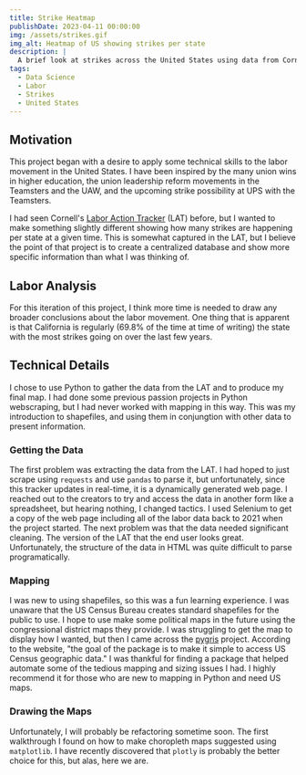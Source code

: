 ```yaml
---
title: Strike Heatmap
publishDate: 2023-04-11 00:00:00
img: /assets/strikes.gif
img_alt: Heatmap of US showing strikes per state
description: |
  A brief look at strikes across the United States using data from Cornell University's ILR Labor Action Tracker. 
tags:
  - Data Science
  - Labor
  - Strikes
  - United States
---
```


## Motivation

This project began with a desire to apply some technical skills to the labor movement in the United States. I have been inspired by the many union wins in higher education, the union leadership reform movements in the Teamsters and the UAW, and the upcoming strike possibility at UPS with the Teamsters. 

I had seen Cornell's [Labor Action Tracker](https://striketracker.ilr.cornell.edu/) (LAT) before, but I wanted to make something slightly different showing how many strikes are happening per state at a given time. This is somewhat captured in the LAT, but I believe the point of that project is to create a centralized database and show more specific information than what I was thinking of. 

## Labor Analysis

For this iteration of this project, I think more time is needed to draw any broader conclusions about the labor movement. One thing that is apparent is that California is regularly (69.8% of the time at time of writing) the state with the most strikes going on over the last few years. 

## Technical Details

I chose to use Python to gather the data from the LAT and to produce my final map. I had done some previous passion projects in Python webscraping, but I had never worked with mapping in this way. This was my introduction to shapefiles, and using them in conjungtion with other data to present information. 

### Getting the Data

The first problem was extracting the data from the LAT. I had hoped to just scrape using `requests` and use `pandas` to parse it, but unfortunately, since this tracker updates in real-time, it is a dynamically generated web page. I reached out to the creators to try and access the data in another form like a spreadsheet, but hearing nothing, I changed tactics. I used Selenium to get a copy of the web page including all of the labor data back to 2021 when the project started. The next problem was that the data needed significant cleaning. The version of the LAT that the end user looks great. Unfortunately, the structure of the data in HTML was quite difficult to parse programatically. 

### Mapping

I was new to using shapefiles, so this was a fun learning experience. I was unaware that the US Census Bureau creates standard shapefiles for the public to use. I hope to use make some political maps in the future using the congressional district maps they provide. I was struggling to get the map to display how I wanted, but then I came across the [pygris](https://walker-data.com/pygris/) project. According to the website, "the goal of the package is to make it simple to access US Census geographic data." I was thankful for finding a package that helped automate some of the tedious mapping and sizing issues I had. I highly recommend it for those who are new to mapping in Python and need US maps. 

### Drawing the Maps

Unfortunately, I will probably be refactoring sometime soon. The first walkthrough I found on how to make choropleth maps suggested using `matplotlib`. I have recently discovered that `plotly` is probably the better choice for this, but alas, here we are. 